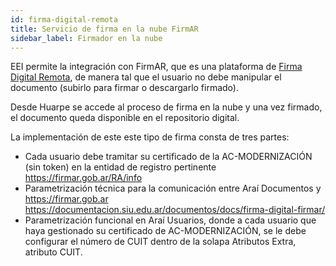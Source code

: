 ```yaml
---
id: firma-digital-remota
title: Servicio de firma en la nube FirmAR
sidebar_label: Firmador en la nube
---
```


EEI permite la integración con FirmAR, que es una plataforma de [Firma Digital Remota](https://firmar.gob.ar/), de 
manera tal que el usuario no debe manipular el documento (subirlo para firmar o descargarlo firmado). 

Desde Huarpe se accede al proceso de firma en la nube y una vez firmado, el documento queda disponible en el 
repositorio digital.

La implementación de este este tipo de firma consta de tres partes:
- Cada usuario debe tramitar su certificado de la AC-MODERNIZACIÓN (sin token) en la entidad de registro pertinente https://firmar.gob.ar/RA/info
- Parametrización técnica para la comunicación entre Araí Documentos y https://firmar.gob.ar https://documentacion.siu.edu.ar/documentos/docs/firma-digital-firmar/
- Parametrización funcional en Araí Usuarios, donde a cada usuario que haya gestionado su certificado de AC-MODERNIZACIÓN, se le debe configurar el número de CUIT dentro de la solapa Atributos Extra, atributo CUIT.
